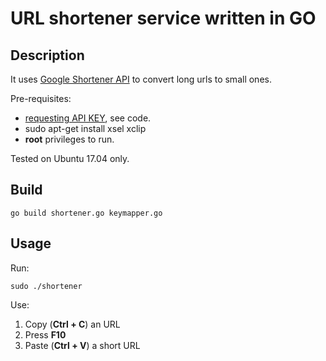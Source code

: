 # URL shortener service written in GO

## Description

It uses [Google Shortener API](https://developers.google.com/url-shortener/v1/getting_started) to convert long urls to small ones.

Pre-requisites:
 
 * [requesting API KEY](https://developers.google.com/url-shortener/v1/getting_started#APIKey), see code.
 * sudo apt-get install xsel xclip
 * **root** privileges to run.

Tested on Ubuntu 17.04 only.

## Build

```
go build shortener.go keymapper.go
```

## Usage

Run:

```
sudo ./shortener
```

Use:

1. Copy (**Ctrl + C**) an URL
2. Press **F10**
3. Paste (**Ctrl + V**) a short URL
